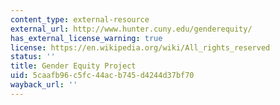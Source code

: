 ```yaml
---
content_type: external-resource
external_url: http://www.hunter.cuny.edu/genderequity/
has_external_license_warning: true
license: https://en.wikipedia.org/wiki/All_rights_reserved
status: ''
title: Gender Equity Project
uid: 5caafb96-c5fc-44ac-b745-d4244d37bf70
wayback_url: ''
---
```


